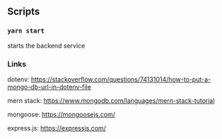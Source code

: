 ## Scripts

### ``yarn start``

starts the backend service

### Links

dotenv: https://stackoverflow.com/questions/74131014/how-to-put-a-mongo-db-url-in-dotenv-file

mern stack: https://www.mongodb.com/languages/mern-stack-tutorial

mongoose: https://mongoosejs.com/

express.js: https://expressjs.com/